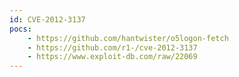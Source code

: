 ```yaml
---
id: CVE-2012-3137
pocs:
    - https://github.com/hantwister/o5logon-fetch
    - https://github.com/r1-/cve-2012-3137
    - https://www.exploit-db.com/raw/22069
---
```

